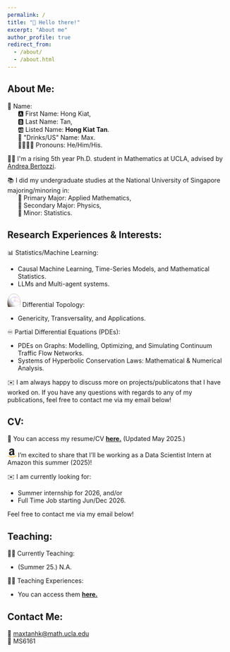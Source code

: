 ```yaml
---
permalink: /
title: "👋 Hello there!"
excerpt: "About me"
author_profile: true
redirect_from: 
  - /about/
  - /about.html
---
```


## **About Me:**

👦 Name: <br>
&nbsp;&nbsp;&nbsp;&nbsp;&nbsp;&nbsp;🅰️ First Name: Hong Kiat, <br>
&nbsp;&nbsp;&nbsp;&nbsp;&nbsp;&nbsp;🅱️ Last Name: Tan, <br>
&nbsp;&nbsp;&nbsp;&nbsp;&nbsp;&nbsp;🆎 Listed Name: **Hong Kiat Tan**. <br>
&nbsp;&nbsp;&nbsp;&nbsp;&nbsp;&nbsp;🍵 "Drinks/US" Name: Max. <br>
&nbsp;&nbsp;&nbsp;&nbsp;&nbsp;&nbsp;👨‍👨‍👦‍👦 Pronouns: He/Him/His. <br>
    
👨‍🎓 I'm a rising 5th year Ph.D. student in Mathematics at UCLA, advised by [Andrea Bertozzi](https://www.math.ucla.edu/~bertozzi/).

📚 I did my undergraduate studies at the National University of Singapore majoring/minoring in: <br>
&nbsp;&nbsp;&nbsp;&nbsp;&nbsp;&nbsp;📗 Primary Major: Applied Mathematics, <br>
&nbsp;&nbsp;&nbsp;&nbsp;&nbsp;&nbsp;📕 Secondary Major: Physics, <br>
&nbsp;&nbsp;&nbsp;&nbsp;&nbsp;&nbsp;📘 Minor: Statistics.

## **Research Experiences & Interests:**

📊 Statistics/Machine Learning:
  -  Causal Machine Learning, Time-Series Models, and Mathematical Statistics.
  -  LLMs and Multi-agent systems.

<img src="/images/transverse.png"
     alt="Transverse"
     width="30"
     height="30"
     loading="lazy"/> Differential Topology:
   - Genericity, Transversality, and Applications.

♾️ Partial Differential Equations (PDEs):
  -  PDEs on Graphs: Modelling, Optimizing, and Simulating Continuum Traffic Flow Networks.
  -  Systems of Hyperbolic Conservation Laws: Mathematical & Numerical Analysis.

✉️ I am always happy to discuss more on projects/publicatons that I have worked on. If you have any questions with regards to any of my publications, feel free to contact me via my email below!

## **CV:**

📃 You can access my resume/CV [**here.**](https://maxtanhk.com/files/Resume_May25.pdf) (Updated May 2025.)

<img src="/images/amazon-icon.svg"
     alt="Amazon"
     width="20"
     height="20"
     loading="lazy"/>  I’m excited to share that I’ll be working as a Data Scientist Intern at Amazon this summer (2025)!

✉️ I am currently looking for:
  - Summer internship for 2026, and/or
  - Full Time Job starting Jun/Dec 2026.  <br>
  
Feel free to contact me via my email below!

## **Teaching:**

👨‍🏫 Currently Teaching:
  -  (Summer 25.) N.A. 

🧑‍💻 Teaching Experiences:
  -  You can access them [**here.**](teaching/)


## **Contact Me:** <be>
📩 maxtanhk@math.ucla.edu <br>
🏢 MS6161
